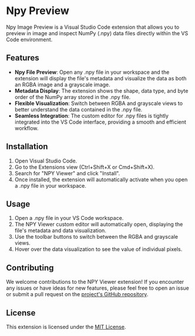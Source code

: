 # Npy Preview

Npy Image Preview is a Visual Studio Code extension that allows you to preview in image and inspect NumPy (.npy) data files directly within the VS Code environment.

## Features

- **Npy File Preview**: Open any .npy file in your workspace and the extension will display the file's metadata and visualize the data as both an RGBA image and a grayscale image.
- **Metadata Display**: The extension shows the shape, data type, and byte order of the NumPy array stored in the .npy file.
- **Flexible Visualization**: Switch between RGBA and grayscale views to better understand the data contained in the .npy file.
- **Seamless Integration**: The custom editor for .npy files is tightly integrated into the VS Code interface, providing a smooth and efficient workflow.

## Installation

1. Open Visual Studio Code.
2. Go to the Extensions view (Ctrl+Shift+X or Cmd+Shift+X).
3. Search for "NPY Viewer" and click "Install".
4. Once installed, the extension will automatically activate when you open a .npy file in your workspace.

## Usage

1. Open a .npy file in your VS Code workspace.
2. The NPY Viewer custom editor will automatically open, displaying the file's metadata and data visualization.
3. Use the toolbar buttons to switch between the RGBA and grayscale views.
4. Hover over the data visualization to see the value of individual pixels.

## Contributing

We welcome contributions to the NPY Viewer extension! If you encounter any issues or have ideas for new features, please feel free to open an issue or submit a pull request on the [project's GitHub repository](https://github.com/your-username/npy-viewer).

## License

This extension is licensed under the [MIT License](LICENSE).
